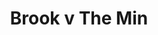 ---
year: "1990"
serialNumber: "0115" 
game: "Brook"
title: "Brook v The Min"
gameLocation: "The Pirrie Hall Recreation Ground"
gameDate: "/1990"
result: ""
resultType: ""
type: "game"
---